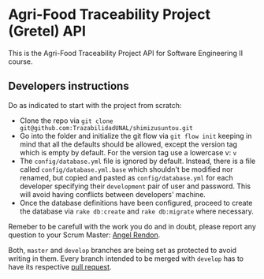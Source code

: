 # Agri-Food Traceability Project (Gretel) API

This is the Agri-Food Traceability Project API for Software Engineering II course.

## Developers instructions

Do as indicated to start with the project from scratch:

* Clone the repo via `git clone git@github.com:TrazabilidadUNAL/shimizusuntou.git`
* Go into the folder and initialize the git flow via `git flow init` keeping in mind that all the defaults should be allowed, except the version tag which is empty by default. For the version tag use a lowercase v: `v`
* The `config/database.yml` file is ignored by default. Instead, there is a file called `config/database.yml.base` which shouldn't be modified nor renamed, but copied and pasted as `config/database.yml` for each developer specifying their `development` pair of user and password. This will avoid having conflicts between developers' machine.
* Once the database definitions have been configured, proceed to create the database via `rake db:create` and `rake db:migrate` where necessary.

Remeber to be carefull with the work you do and in doubt, please report any question to your Scrum Master: [Angel Rendon](mailto:amrendonsa@unal.edu.co).

Both, `master` and `develop` branches are being set as protected to avoid writing in them. Every branch intended to be merged with `develop` has to have its respective [pull request](https://help.github.com/articles/about-pull-requests/).
